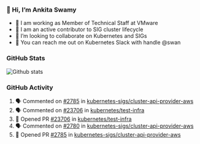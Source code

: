 ### 👋 Hi, I’m Ankita Swamy 

- 💼 I am working as Member of Technical Staff at VMware
- 👀 I am an active contributor to SIG cluster lifecycle 
- 💞️ I’m looking to collaborate on Kubernetes and SIGs
- 💬 You can reach me out on Kubernetes Slack with handle @swan

### GitHub Stats
![Github stats](https://github-readme-stats.vercel.app/api?username=Ankitasw&count_private=true&show_icons=true&theme=tokyonight)

### GitHub Activity 
<!--START_SECTION:activity-->
1. 🗣 Commented on [#2785](https://github.com/kubernetes-sigs/cluster-api-provider-aws/issues/2785) in [kubernetes-sigs/cluster-api-provider-aws](https://github.com/kubernetes-sigs/cluster-api-provider-aws)
2. 🗣 Commented on [#23706](https://github.com/kubernetes/test-infra/issues/23706) in [kubernetes/test-infra](https://github.com/kubernetes/test-infra)
3. 💪 Opened PR [#23706](https://github.com/kubernetes/test-infra/pull/23706) in [kubernetes/test-infra](https://github.com/kubernetes/test-infra)
4. 🗣 Commented on [#2780](https://github.com/kubernetes-sigs/cluster-api-provider-aws/issues/2780) in [kubernetes-sigs/cluster-api-provider-aws](https://github.com/kubernetes-sigs/cluster-api-provider-aws)
5. 💪 Opened PR [#2785](https://github.com/kubernetes-sigs/cluster-api-provider-aws/pull/2785) in [kubernetes-sigs/cluster-api-provider-aws](https://github.com/kubernetes-sigs/cluster-api-provider-aws)
<!--END_SECTION:activity-->

